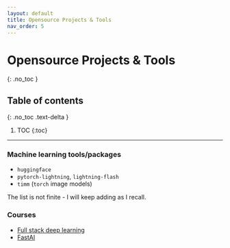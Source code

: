 ```yaml
---
layout: default
title: Opensource Projects & Tools
nav_order: 5
---
```


# Opensource Projects & Tools
{: .no_toc }

## Table of contents
{: .no_toc .text-delta }

1. TOC
{:toc}

---

### Machine learning tools/packages

* `huggingface`
* `pytorch-lightning`, `lightning-flash`
* `timm` (`torch` image models)

The list is not finite - I will keep adding as I recall.

### Courses

* [Full stack deep learning](https://fullstackdeeplearning.com/)
* [FastAI](https://www.fast.ai/)